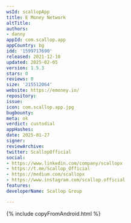 ```yaml
---
wsId: scallopApp
title: E Money Network
altTitle: 
authors:
- danny
appId: com.scallop.app
appCountry: bg
idd: '1599717690'
released: 2021-12-10
updated: 2025-02-05
version: 1.5.3
stars: 0
reviews: 0
size: '215512064'
website: https://emoney.io/
repository: 
issue: 
icon: com.scallop.app.jpg
bugbounty: 
meta: ok
verdict: custodial
appHashes: 
date: 2025-01-27
signer: 
reviewArchive: 
twitter: ScallopOfficial
social:
- https://www.linkedin.com/company/scallopx
- https://t.me/Scallop_Official
- https://medium.com/scallopx
- https://www.instagram.com/scallop.official
features: 
developerName: Scallop Group

---
```


{% include copyFromAndroid.html %}